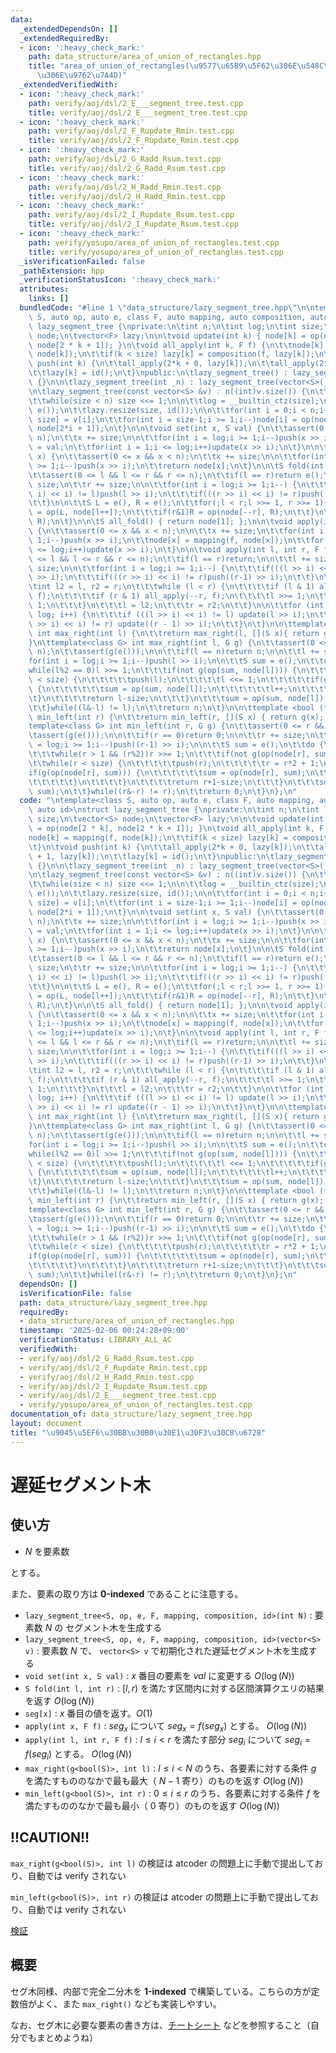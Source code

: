 ```yaml
---
data:
  _extendedDependsOn: []
  _extendedRequiredBy:
  - icon: ':heavy_check_mark:'
    path: data_structure/area_of_union_of_rectangles.hpp
    title: "area_of_union_of_rectangles(\u9577\u65B9\u5F62\u306E\u548C\u96C6\u5408\
      \u306E\u9762\u7A4D)"
  _extendedVerifiedWith:
  - icon: ':heavy_check_mark:'
    path: verify/aoj/dsl/2_E___segment_tree.test.cpp
    title: verify/aoj/dsl/2_E___segment_tree.test.cpp
  - icon: ':heavy_check_mark:'
    path: verify/aoj/dsl/2_F_Rupdate_Rmin.test.cpp
    title: verify/aoj/dsl/2_F_Rupdate_Rmin.test.cpp
  - icon: ':heavy_check_mark:'
    path: verify/aoj/dsl/2_G_Radd_Rsum.test.cpp
    title: verify/aoj/dsl/2_G_Radd_Rsum.test.cpp
  - icon: ':heavy_check_mark:'
    path: verify/aoj/dsl/2_H_Radd_Rmin.test.cpp
    title: verify/aoj/dsl/2_H_Radd_Rmin.test.cpp
  - icon: ':heavy_check_mark:'
    path: verify/aoj/dsl/2_I_Rupdate_Rsum.test.cpp
    title: verify/aoj/dsl/2_I_Rupdate_Rsum.test.cpp
  - icon: ':heavy_check_mark:'
    path: verify/yosupo/area_of_union_of_rectangles.test.cpp
    title: verify/yosupo/area_of_union_of_rectangles.test.cpp
  _isVerificationFailed: false
  _pathExtension: hpp
  _verificationStatusIcon: ':heavy_check_mark:'
  attributes:
    links: []
  bundledCode: "#line 1 \"data_structure/lazy_segment_tree.hpp\"\n\ntemplate<class\
    \ S, auto op, auto e, class F, auto mapping, auto composition, auto id>\nstruct\
    \ lazy_segment_tree {\nprivate:\n\tint n;\n\tint log;\n\tint size;\n\tvector<S>\
    \ node;\n\tvector<F> lazy;\n\n\tvoid update(int k) { node[k] = op(node[2 * k],\
    \ node[2 * k + 1]); }\n\tvoid all_apply(int k, F f) {\n\t\tnode[k] = mapping(f,\
    \ node[k]);\n\t\tif(k < size) lazy[k] = composition(f, lazy[k]);\n\t}\n\tvoid\
    \ push(int k) {\n\t\tall_apply(2*k + 0, lazy[k]);\n\t\tall_apply(2*k + 1, lazy[k]);\n\
    \t\tlazy[k] = id();\n\t}\npublic:\n\tlazy_segment_tree() : lazy_segment_tree(0)\
    \ {}\n\n\tlazy_segment_tree(int _n) : lazy_segment_tree(vector<S>(_n, e())) {}\n\
    \n\tlazy_segment_tree(const vector<S> &v) : n((int)v.size()) {\n\t\tsize = 1;\n\
    \t\twhile(size < n) size <<= 1;\n\n\t\tlog = __builtin_ctz(size);\n\n\t\tnode.resize(2*size,\
    \ e());\n\t\tlazy.resize(size, id());\n\n\t\tfor(int i = 0;i < n;i++)node[i +\
    \ size] = v[i];\n\t\tfor(int i = size-1;i >= 1;i--)node[i] = op(node[2*i + 0],\
    \ node[2*i + 1]);\n\t}\n\n\tvoid set(int x, S val) {\n\t\tassert(0 <= x && x <\
    \ n);\n\t\tx += size;\n\n\t\tfor(int i = log;i >= 1;i--)push(x >> i);\n\t\tnode[x]\
    \ = val;\n\t\tfor(int i = 1;i <= log;i++)update(x >> i);\n\t}\n\n\tS operator[](int\
    \ x) {\n\t\tassert(0 <= x && x < n);\n\t\tx += size;\n\n\t\tfor(int i = log;i\
    \ >= 1;i--)push(x >> i);\n\t\treturn node[x];\n\t}\n\n\tS fold(int l, int r) {\n\
    \t\tassert(0 <= l && l <= r && r <= n);\n\t\tif(l == r)return e();\n\n\t\tl +=\
    \ size;\n\t\tr += size;\n\n\t\tfor(int i = log;i >= 1;i--) {\n\t\t\tif(((l >>\
    \ i) << i) != l)push(l >> i);\n\t\t\tif(((r >> i) << i) != r)push((r-1) >> i);\n\
    \t\t}\n\n\t\tS L = e(), R = e();\n\t\tfor(;l < r;l >>= 1, r >>= 1){\n\t\t\tif(l&1)L\
    \ = op(L, node[l++]);\n\t\t\tif(r&1)R = op(node[--r], R);\n\t\t}\n\t\treturn op(L,\
    \ R);\n\t}\n\n\tS all_fold() { return node[1]; };\n\n\tvoid apply(int x, F f)\
    \ {\n\t\tassert(0 <= x && x < n);\n\n\t\tx += size;\n\t\tfor(int i = log;i >=\
    \ 1;i--)push(x >> i);\n\t\tnode[x] = mapping(f, node[x]);\n\t\tfor(int i = 1;i\
    \ <= log;i++)update(x >> i);\n\t}\n\n\tvoid apply(int l, int r, F f) {\n\t\tassert(0\
    \ <= l && l <= r && r <= n);\n\t\tif(l == r)return;\n\n\t\tl += size;\n\t\tr +=\
    \ size;\n\n\t\tfor(int i = log;i >= 1;i--) {\n\t\t\tif(((l >> i) << i) != l)push(l\
    \ >> i);\n\t\t\tif(((r >> i) << i) != r)push((r-1) >> i);\n\t\t}\n\n\t\t{\n\t\t\
    \tint l2 = l, r2 = r;\n\t\t\twhile (l < r) {\n\t\t\t\tif (l & 1) all_apply(l++,\
    \ f);\n\t\t\t\tif (r & 1) all_apply(--r, f);\n\t\t\t\tl >>= 1;\n\t\t\t\tr >>=\
    \ 1;\n\t\t\t}\n\t\t\tl = l2;\n\t\t\tr = r2;\n\t\t}\n\n\t\tfor (int i = 1; i <=\
    \ log; i++) {\n\t\t\tif (((l >> i) << i) != l) update(l >> i);\n\t\t\tif (((r\
    \ >> i) << i) != r) update((r - 1) >> i);\n\t\t}\n\t}\n\n\ttemplate<bool (*g)(S)>\
    \ int max_right(int l) {\n\t\treturn max_right(l, [](S x){ return g(x); });\n\t\
    }\n\ttemplate<class G> int max_right(int l, G g) {\n\t\tassert(0 <= l && l <=\
    \ n);\n\t\tassert(g(e()));\n\n\t\tif(l == n)return n;\n\n\t\tl += size;\n\t\t\
    for(int i = log;i >= 1;i--)push(l >> i);\n\n\t\tS sum = e();\n\t\tdo {\n\t\t\t\
    while(l%2 == 0)l >>= 1;\n\t\t\tif(not g(op(sum, node[l]))) {\n\t\t\t\twhile(l\
    \ < size) {\n\t\t\t\t\tpush(l);\n\t\t\t\t\tl <<= 1;\n\t\t\t\t\tif(g(op(sum, node[l])))\
    \ {\n\t\t\t\t\t\tsum = op(sum, node[l]);\n\t\t\t\t\t\tl++;\n\t\t\t\t\t}\n\t\t\t\
    \t}\n\t\t\t\treturn l-size;\n\t\t\t}\n\t\t\tsum = op(sum, node[l]);\n\t\t\tl++;\n\
    \t\t}while((l&-l) != l);\n\t\treturn n;\n\t}\n\n\ttemplate <bool (*g)(S)> int\
    \ min_left(int r) {\n\t\treturn min_left(r, [](S x) { return g(x); });\n\t}\n\t\
    template<class G> int min_left(int r, G g) {\n\t\tassert(0 <= r && r <= n);\n\t\
    \tassert(g(e()));\n\n\t\tif(r == 0)return 0;\n\n\t\tr += size;\n\t\tfor(int i\
    \ = log;i >= 1;i--)push((r-1) >> i);\n\n\t\tS sum = e();\n\t\tdo {\n\t\t\tr--;\n\
    \t\t\twhile(r > 1 && (r%2))r >>= 1;\n\t\t\tif(not g(op(node[r], sum))) {\n\t\t\
    \t\twhile(r < size) {\n\t\t\t\t\tpush(r);\n\t\t\t\t\tr = r*2 + 1;\n\t\t\t\t\t\
    if(g(op(node[r], sum))) {\n\t\t\t\t\t\tsum = op(node[r], sum);\n\t\t\t\t\t\tr--;\n\
    \t\t\t\t\t}\n\t\t\t\t}\n\t\t\t\treturn r+1-size;\n\t\t\t}\n\t\t\tsum = op(node[r],\
    \ sum);\n\t\t}while((r&-r) != r);\n\t\treturn 0;\n\t}\n};\n"
  code: "\ntemplate<class S, auto op, auto e, class F, auto mapping, auto composition,\
    \ auto id>\nstruct lazy_segment_tree {\nprivate:\n\tint n;\n\tint log;\n\tint\
    \ size;\n\tvector<S> node;\n\tvector<F> lazy;\n\n\tvoid update(int k) { node[k]\
    \ = op(node[2 * k], node[2 * k + 1]); }\n\tvoid all_apply(int k, F f) {\n\t\t\
    node[k] = mapping(f, node[k]);\n\t\tif(k < size) lazy[k] = composition(f, lazy[k]);\n\
    \t}\n\tvoid push(int k) {\n\t\tall_apply(2*k + 0, lazy[k]);\n\t\tall_apply(2*k\
    \ + 1, lazy[k]);\n\t\tlazy[k] = id();\n\t}\npublic:\n\tlazy_segment_tree() : lazy_segment_tree(0)\
    \ {}\n\n\tlazy_segment_tree(int _n) : lazy_segment_tree(vector<S>(_n, e())) {}\n\
    \n\tlazy_segment_tree(const vector<S> &v) : n((int)v.size()) {\n\t\tsize = 1;\n\
    \t\twhile(size < n) size <<= 1;\n\n\t\tlog = __builtin_ctz(size);\n\n\t\tnode.resize(2*size,\
    \ e());\n\t\tlazy.resize(size, id());\n\n\t\tfor(int i = 0;i < n;i++)node[i +\
    \ size] = v[i];\n\t\tfor(int i = size-1;i >= 1;i--)node[i] = op(node[2*i + 0],\
    \ node[2*i + 1]);\n\t}\n\n\tvoid set(int x, S val) {\n\t\tassert(0 <= x && x <\
    \ n);\n\t\tx += size;\n\n\t\tfor(int i = log;i >= 1;i--)push(x >> i);\n\t\tnode[x]\
    \ = val;\n\t\tfor(int i = 1;i <= log;i++)update(x >> i);\n\t}\n\n\tS operator[](int\
    \ x) {\n\t\tassert(0 <= x && x < n);\n\t\tx += size;\n\n\t\tfor(int i = log;i\
    \ >= 1;i--)push(x >> i);\n\t\treturn node[x];\n\t}\n\n\tS fold(int l, int r) {\n\
    \t\tassert(0 <= l && l <= r && r <= n);\n\t\tif(l == r)return e();\n\n\t\tl +=\
    \ size;\n\t\tr += size;\n\n\t\tfor(int i = log;i >= 1;i--) {\n\t\t\tif(((l >>\
    \ i) << i) != l)push(l >> i);\n\t\t\tif(((r >> i) << i) != r)push((r-1) >> i);\n\
    \t\t}\n\n\t\tS L = e(), R = e();\n\t\tfor(;l < r;l >>= 1, r >>= 1){\n\t\t\tif(l&1)L\
    \ = op(L, node[l++]);\n\t\t\tif(r&1)R = op(node[--r], R);\n\t\t}\n\t\treturn op(L,\
    \ R);\n\t}\n\n\tS all_fold() { return node[1]; };\n\n\tvoid apply(int x, F f)\
    \ {\n\t\tassert(0 <= x && x < n);\n\n\t\tx += size;\n\t\tfor(int i = log;i >=\
    \ 1;i--)push(x >> i);\n\t\tnode[x] = mapping(f, node[x]);\n\t\tfor(int i = 1;i\
    \ <= log;i++)update(x >> i);\n\t}\n\n\tvoid apply(int l, int r, F f) {\n\t\tassert(0\
    \ <= l && l <= r && r <= n);\n\t\tif(l == r)return;\n\n\t\tl += size;\n\t\tr +=\
    \ size;\n\n\t\tfor(int i = log;i >= 1;i--) {\n\t\t\tif(((l >> i) << i) != l)push(l\
    \ >> i);\n\t\t\tif(((r >> i) << i) != r)push((r-1) >> i);\n\t\t}\n\n\t\t{\n\t\t\
    \tint l2 = l, r2 = r;\n\t\t\twhile (l < r) {\n\t\t\t\tif (l & 1) all_apply(l++,\
    \ f);\n\t\t\t\tif (r & 1) all_apply(--r, f);\n\t\t\t\tl >>= 1;\n\t\t\t\tr >>=\
    \ 1;\n\t\t\t}\n\t\t\tl = l2;\n\t\t\tr = r2;\n\t\t}\n\n\t\tfor (int i = 1; i <=\
    \ log; i++) {\n\t\t\tif (((l >> i) << i) != l) update(l >> i);\n\t\t\tif (((r\
    \ >> i) << i) != r) update((r - 1) >> i);\n\t\t}\n\t}\n\n\ttemplate<bool (*g)(S)>\
    \ int max_right(int l) {\n\t\treturn max_right(l, [](S x){ return g(x); });\n\t\
    }\n\ttemplate<class G> int max_right(int l, G g) {\n\t\tassert(0 <= l && l <=\
    \ n);\n\t\tassert(g(e()));\n\n\t\tif(l == n)return n;\n\n\t\tl += size;\n\t\t\
    for(int i = log;i >= 1;i--)push(l >> i);\n\n\t\tS sum = e();\n\t\tdo {\n\t\t\t\
    while(l%2 == 0)l >>= 1;\n\t\t\tif(not g(op(sum, node[l]))) {\n\t\t\t\twhile(l\
    \ < size) {\n\t\t\t\t\tpush(l);\n\t\t\t\t\tl <<= 1;\n\t\t\t\t\tif(g(op(sum, node[l])))\
    \ {\n\t\t\t\t\t\tsum = op(sum, node[l]);\n\t\t\t\t\t\tl++;\n\t\t\t\t\t}\n\t\t\t\
    \t}\n\t\t\t\treturn l-size;\n\t\t\t}\n\t\t\tsum = op(sum, node[l]);\n\t\t\tl++;\n\
    \t\t}while((l&-l) != l);\n\t\treturn n;\n\t}\n\n\ttemplate <bool (*g)(S)> int\
    \ min_left(int r) {\n\t\treturn min_left(r, [](S x) { return g(x); });\n\t}\n\t\
    template<class G> int min_left(int r, G g) {\n\t\tassert(0 <= r && r <= n);\n\t\
    \tassert(g(e()));\n\n\t\tif(r == 0)return 0;\n\n\t\tr += size;\n\t\tfor(int i\
    \ = log;i >= 1;i--)push((r-1) >> i);\n\n\t\tS sum = e();\n\t\tdo {\n\t\t\tr--;\n\
    \t\t\twhile(r > 1 && (r%2))r >>= 1;\n\t\t\tif(not g(op(node[r], sum))) {\n\t\t\
    \t\twhile(r < size) {\n\t\t\t\t\tpush(r);\n\t\t\t\t\tr = r*2 + 1;\n\t\t\t\t\t\
    if(g(op(node[r], sum))) {\n\t\t\t\t\t\tsum = op(node[r], sum);\n\t\t\t\t\t\tr--;\n\
    \t\t\t\t\t}\n\t\t\t\t}\n\t\t\t\treturn r+1-size;\n\t\t\t}\n\t\t\tsum = op(node[r],\
    \ sum);\n\t\t}while((r&-r) != r);\n\t\treturn 0;\n\t}\n};\n"
  dependsOn: []
  isVerificationFile: false
  path: data_structure/lazy_segment_tree.hpp
  requiredBy:
  - data_structure/area_of_union_of_rectangles.hpp
  timestamp: '2025-02-06 00:24:28+09:00'
  verificationStatus: LIBRARY_ALL_AC
  verifiedWith:
  - verify/aoj/dsl/2_G_Radd_Rsum.test.cpp
  - verify/aoj/dsl/2_F_Rupdate_Rmin.test.cpp
  - verify/aoj/dsl/2_H_Radd_Rmin.test.cpp
  - verify/aoj/dsl/2_I_Rupdate_Rsum.test.cpp
  - verify/aoj/dsl/2_E___segment_tree.test.cpp
  - verify/yosupo/area_of_union_of_rectangles.test.cpp
documentation_of: data_structure/lazy_segment_tree.hpp
layout: document
title: "\u9045\u5EF6\u30BB\u30B0\u30E1\u30F3\u30C8\u6728"
---
```


# 遅延セグメント木

## 使い方

- $N$ を要素数

とする。

また、要素の取り方は **0-indexed** であることに注意する。

- ``lazy_segment_tree<S, op, e, F, mapping, composition, id>(int N)`` : 要素数 $N$ の セグメント木を生成する
- ``lazy_segment_tree<S, op, e, F, mapping, composition, id>(vector<S> v)`` : 要素数 $N$ で、 ``vector<S> v`` で初期化された遅延セグメント木を生成する
- ``void set(int x, S val)`` : $x$ 番目の要素を $val$ に変更する  $O(\log(N))$
- ``S fold(int l, int r)`` : $[l, r)$ を満たす区間内に対する区間演算クエリの結果を返す $O(\log(N))$
- ``seg[x]`` : $x$ 番目の値を返す。$O(1)$
- ``apply(int x, F f)`` : $seg_x$ について $seg_x = f(seg_x)$ とする。 $O(\log(N))$
- ``apply(int l, int r, F f)`` : $l \leq i < r$ を満たす部分 $seg_i$ について $seg_i = f(seg_i)$ とする。 $O(\log(N))$
- ``max_right(g<bool(S)>, int l)`` : $l \leq i < N$ のうち、各要素に対する条件 $g$ を満たすもののなかで最も最大（ $N-1$ 寄り）のものを返す $O(\log(N))$
- ``min_left(g<bool(S)>, int r)`` : $0 \leq i \leq r$ のうち、各要素に対する条件 $f$ を満たすもののなかで最も最小（ $0$ 寄り）のものを返す $O(\log(N))$

## !!CAUTION!!

``max_right(g<bool(S)>, int l)`` の検証は atcoder の問題上に手動で提出しており、自動では verify されない

``min_left(g<bool(S)>, int r)`` の検証は atcoder の問題上に手動で提出しており、自動では verify されない

[検証](https://atcoder.jp/contests/abc371/submissions/58020164)

## 概要

セグ木同様、内部で完全二分木を **1-indexed** で構築している。こちらの方が定数倍がよく、また ``max_right()`` なども実装しやすい。

なお、セグ木に必要な要素の書き方は、[チートシート](https://betrue12.hateblo.jp/entry/2020/09/23/005940) などを参照すること（自分でもまとめようね）
